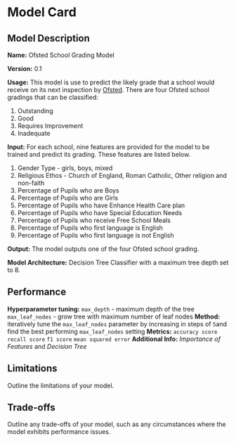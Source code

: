 # Model Card

## Model Description

**Name:** Ofsted School Grading Model

**Version:** 0.1

**Usage:** This model is use to predict the likely grade that a school would receive on its next inspection by [Ofsted](https://www.gov.uk/government/organisations/ofsted). There are four Ofsted school gradings that can be classified:
1. Outstanding
2. Good
3. Requires Improvement
4. Inadequate

**Input:** For each school, nine features are provided for the model to be trained and predict its grading. These features are listed below.
1. Gender Type - girls, boys, mixed
2. Religious Ethos - Church of England, Roman Catholic, Other religion and non-faith
3. Percentage of Pupils who are Boys
4. Percentage of Pupils who are Girls
5. Percentage of Pupils who have Enhance Health Care plan
6. Percentage of Pupils who have Special Education Needs
7. Percentage of Pupils who receive Free School Meals
8. Percentage of Pupils who first language is English
9. Percentage of Pupils who first language is not English


**Output:** The model outputs one of the four Ofsted school grading.

**Model Architecture:** Decision Tree Classifier with a maximum tree depth set to 8.

## Performance

**Hyperparameter tuning:** `max_depth` - maximum depth of the tree `max_leaf_nodes` - grow tree with maximum number of leaf nodes
**Method:** iteratively tune the `max_leaf_nodes` parameter by increasing in steps of `5`and find the best performing `max_leaf_nodes` setting
**Metrics:** `accuracy score` `recall score` `f1 score` `mean squared error`
**Additional Info:** _Importance of Features_ and _Decision Tree_

## Limitations

Outline the limitations of your model.

## Trade-offs

Outline any trade-offs of your model, such as any circumstances where the model exhibits performance issues. 
